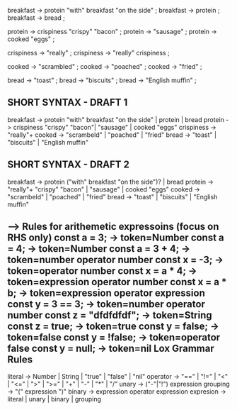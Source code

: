 breakfast  → protein "with" breakfast "on the side" ;
breakfast  → protein ;
breakfast  → bread ;

protein    → crispiness "crispy" "bacon" ;
protein    → "sausage" ;
protein    → cooked "eggs" ;

crispiness → "really" ;
crispiness → "really" crispiness ;

cooked     → "scrambled" ;
cooked     → "poached" ;
cooked     → "fried" ;

bread      → "toast" ;
bread      → "biscuits" ;
bread      → "English muffin" ;

SHORT SYNTAX - DRAFT 1
---
breakfast  -> protein "with" breakfast "on the side" | protein | bread
protein    -> crispiness "crispy" "bacon"| "sausage" | cooked "eggs"
crispiness -> "really"+
cooked     -> "scrambeld" | "poached" | "fried"
bread      -> "toast" | "biscuits" | "English muffin"

SHORT SYNTAX - DRAFT 2
---
breakfast  -> protein ("with" breakfast "on the side")? | bread
protein    -> "really"+ "crispy" "bacon" | "sausage" | cooked "eggs"
cooked     -> "scrambeld" | "poached" | "fried"
bread      -> "toast" | "biscuits" | "English muffin"



-->
Rules for arithemetic expressoins (focus on RHS only)
const a = 3;          -> token=Number
const a = 4;          -> token=Number
const a = 3 + 4;      -> token=number operator number
const x = -3;         -> token=operator number
const x = a * 4;      -> token=expression operator number
const x = a * b;      -> token=expression operator expression
const y = 3 == 3;     -> token=number operator number
const z = "dfdfdfdf"; -> token=String
const z = true;       -> token=true
const y = false;      -> token=false
const y = !false;      -> token=operator false
const y = null;      -> token=nil
Lox Grammar Rules
---
literal  -> Number | String | "true" | "false" | "nil"
operator -> "==" | "!=" | "<" | "<=" | ">" | ">=" | "+"  | "-"  | "*" | "/" 
unary    -> ("-"|"!") expression
grouping -> "(" expression ")"
binary   -> expression operator expression
expresion -> literal | unary | binary | grouping